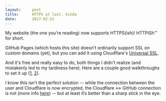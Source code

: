 ```yaml
---
layout:     post
title:      HTTPS at last, kinda
date:       2017-02-21
---
```


My website (the one you’re reading) now supports HTTPS(ish)!
HTTP<span class='h6'>i</span>S<span class='h6'>h</span>™ for short.

GitHub Pages (which hosts this site) doesn't ordinarily support SSL on custom
domains (yet), but you can add it using Cloudflare's
[Universal SSL](https://blog.cloudflare.com/introducing-universal-ssl/).

And it's free and really easy to do, both things I didn't realize (and
mistakenly led to my tardiness here). Here are a couple good walkthroughs to set
it up
([1](https://www.goyllo.com/github/pages/free-cloudflare-ssl-for-custom-domain/),
[2](https://blog.cloudflare.com/secure-and-fast-github-pages-with-cloudflare/)).

I know this isn't the perfect solution -- while the connection between the user
and Cloudflare is now encrypted, the Cloudflare ↔ GitHub connection is not (more
info
[here](https://konklone.com/post/github-pages-now-sorta-supports-https-so-use-it))
-- but at least it’s better than a sharp stick in the eye.
